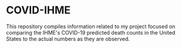 # COVID-IHME
This repository compiles information related to my project focused on comparing the IHME's COVID-19 predicted death counts in the United States to the actual numbers as they are observed.

